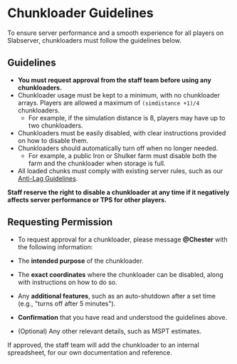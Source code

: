 # Chunkloader Guidelines

To ensure server performance and a smooth experience for all players on Slabserver, chunkloaders must follow the guidelines below.


## Guidelines

- **You must request approval from the staff team before using any chunkloaders.**
- Chunkloader usage must be kept to a minimum, with no chunkloader arrays. Players are allowed a maximum of `(simdistance +1)/4` chunkloaders.
    - For example, if the simulation distance is 8, players may have up to two chunkloaders.
- Chunkloaders must be easily disabled, with clear instructions provided on how to disable them.
- Chunkloaders should automatically turn off when no longer needed.
    - For example, a public Iron or Shulker farm must disable both the farm and the chunkloader when storage is full.
- All loaded chunks must comply with existing server rules, such as our [Anti-Lag Guidelines](https://github.com/Slabserver/Slabserver-Documentation/wiki/Anti%E2%80%90Lag-Guidelines).

**Staff reserve the right to disable a chunkloader at any time if it negatively affects server performance or TPS for other players.**


## Requesting Permission
- To request approval for a chunkloader, please message **@Chester** with the following information:

- The **intended purpose** of the chunkloader.
- The **exact coordinates** where the chunkloader can be disabled, along with instructions on how to do so.
- Any **additional features**, such as an auto-shutdown after a set time (e.g., "turns off after 5 minutes").
- **Confirmation** that you have read and understood the guidelines above.
- (Optional) Any other relevant details, such as MSPT estimates.

If approved, the staff team will add the chunkloader to an internal spreadsheet, for our own documentation and reference.
